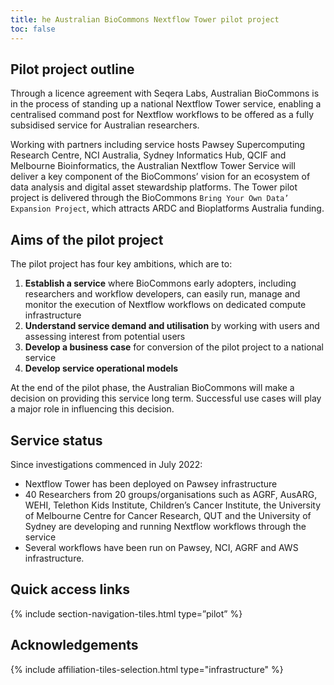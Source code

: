 ```yaml
---
title: he Australian BioCommons Nextflow Tower pilot project
toc: false
---
```



## Pilot project outline

Through a licence agreement with Seqera Labs, Australian BioCommons is in the process of standing up a national Nextflow Tower service, enabling a centralised command post for Nextflow workflows to be offered as a fully subsidised service for Australian researchers.

Working with partners including service hosts Pawsey Supercomputing Research Centre, NCI Australia, Sydney Informatics Hub, QCIF and Melbourne Bioinformatics, the Australian Nextflow Tower Service will deliver a key component of the BioCommons’ vision for an ecosystem of data analysis and digital asset stewardship platforms. The Tower pilot project is delivered through the BioCommons `Bring Your Own Data’ Expansion Project`, which attracts ARDC and Bioplatforms Australia funding.

## Aims of the pilot project

The pilot project has four key ambitions, which are to:

1. **Establish a service** where BioCommons early adopters, including researchers and workflow developers, can easily run, manage and monitor the execution of Nextflow workflows on dedicated compute infrastructure
2. **Understand service demand and utilisation** by working with users and assessing interest from potential users
3. **Develop a business case** for conversion of the pilot project to a national service
4. **Develop service operational models**

At the end of the pilot phase, the Australian BioCommons will make a decision on providing this service long term. Successful use cases will play a major role in influencing this decision.

## Service status

Since investigations commenced in July 2022:
- Nextflow Tower has been deployed on Pawsey infrastructure
- 40 Researchers from 20 groups/organisations such as AGRF, AusARG, WEHI, Telethon Kids Institute, Children’s Cancer Institute, the University of Melbourne Centre for Cancer Research, QUT and the University of Sydney are developing and running Nextflow workflows through the service
- Several workflows have been run on Pawsey, NCI, AGRF and AWS infrastructure.


## Quick access links

{% include section-navigation-tiles.html type=”pilot” %}



## Acknowledgements

{% include affiliation-tiles-selection.html type="infrastructure" %}

